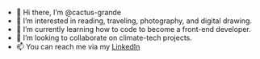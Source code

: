 - 👋 Hi there, I’m @cactus-grande
- 👀 I’m interested in reading, traveling, photography, and digital drawing.
- 🌱 I’m currently learning how to code to become a front-end developer.
- 💞️ I’m looking to collaborate on climate-tech projects.
- 📫 You can reach me via my <a href="https://www.linkedin.com/in/thanh-tu-tran/">LinkedIn</a>

<!---
cactus-grande/cactus-grande is a ✨ special ✨ repository because its `README.md` (this file) appears on your GitHub profile.
You can click the Preview link to take a look at your changes.
--->
